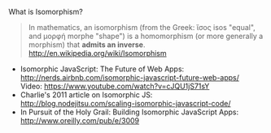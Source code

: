 What is Isomorphism?

> In mathematics, an isomorphism (from the Greek: ἴσος isos "equal", and μορφή morphe "shape")
> is a homomorphism (or more generally a morphism) that **admits an inverse**.
> http://en.wikipedia.org/wiki/Isomorphism

- Isomorphic JavaScript: The Future of Web Apps:
http://nerds.airbnb.com/isomorphic-javascript-future-web-apps/  
Video: https://www.youtube.com/watch?v=cJQU1jS71sY
- Charlie's 2011 article on Isomorphic JS:
http://blog.nodejitsu.com/scaling-isomorphic-javascript-code/
- In Pursuit of the Holy Grail: Building Isomorphic JavaScript Apps:
http://www.oreilly.com/pub/e/3009
